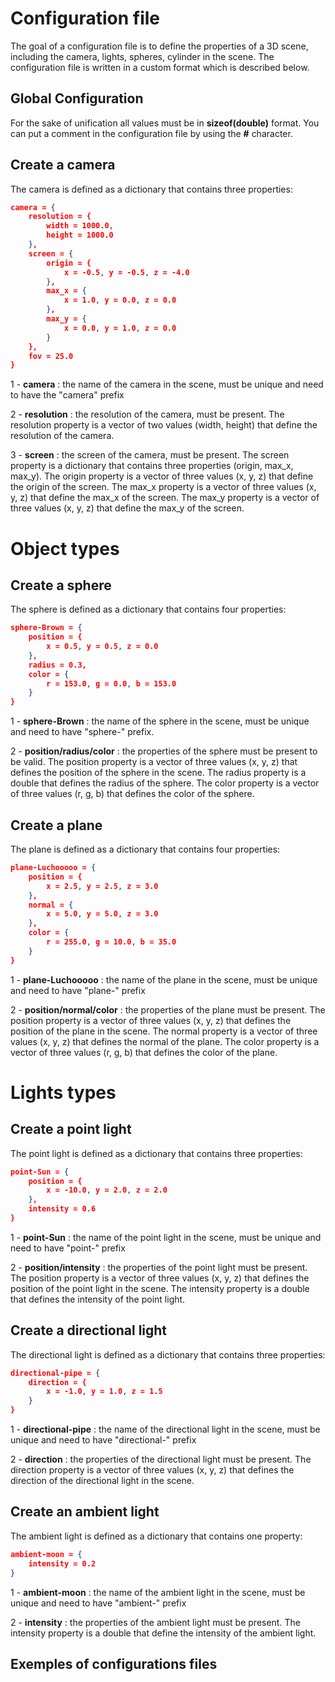 # Configuration file

The goal of a configuration file is to define the properties of a 3D scene, including the camera, lights, spheres, cylinder in the scene. The configuration file is written in a custom format which is described below.

## Global Configuration

For the sake of unification all values must be in **sizeof(double)** format.
You can put a comment in the configuration file by using the **#** character.

## Create a camera

The camera is defined as a dictionary that contains three properties:

```JSON
camera = {
    resolution = {
        width = 1000.0,
        height = 1000.0
    },
    screen = {
        origin = {
            x = -0.5, y = -0.5, z = -4.0
        },
        max_x = {
            x = 1.0, y = 0.0, z = 0.0
        },
        max_y = {
            x = 0.0, y = 1.0, z = 0.0
        }
    },
    fov = 25.0
}
```

1 - **camera** : the name of the camera in the scene, must be unique and need to have the "camera" prefix

2 - **resolution** : the resolution of the camera, must be present. The resolution property is a vector of two values (width, height) that define the resolution of the camera.

3 - **screen** : the screen of the camera, must be present. The screen property is a dictionary that contains three properties (origin, max_x, max_y). The origin property is a vector of three values (x, y, z) that define the origin of the screen. The max_x property is a vector of three values (x, y, z) that define the max_x of the screen. The max_y property is a vector of three values (x, y, z) that define the max_y of the screen.

# Object types

## Create a sphere

The sphere is defined as a dictionary that contains four properties:

```JSON
sphere-Brown = {
    position = {
        x = 0.5, y = 0.5, z = 0.0
    },
    radius = 0.3,
    color = {
        r = 153.0, g = 0.0, b = 153.0
    }
}
```

1 - **sphere-Brown** : the name of the sphere in the scene, must be unique and need to have "sphere-" prefix.

2 - **position/radius/color** : the properties of the sphere must be present to be valid. The position property is a vector of three values (x, y, z) that defines the position of the sphere in the scene. The radius property is a double that defines the radius of the sphere. The color property is a vector of three values (r, g, b) that defines the color of the sphere.

## Create a plane

The plane is defined as a dictionary that contains four properties:

```JSON
plane-Luchooooo = {
    position = {
        x = 2.5, y = 2.5, z = 3.0
    },
    normal = {
        x = 5.0, y = 5.0, z = 3.0
    },
    color = {
        r = 255.0, g = 10.0, b = 35.0
    }
}
```

1 - **plane-Luchooooo** : the name of the plane in the scene, must be unique and need to have "plane-" prefix

2 - **position/normal/color** : the properties of the plane must be present. The position property is a vector of three values (x, y, z) that defines the position of the plane in the scene. The normal property is a vector of three values (x, y, z) that defines the normal of the plane. The color property is a vector of three values (r, g, b) that defines the color of the plane.

# Lights types

## Create a point light

The point light is defined as a dictionary that contains three properties:

```JSON
point-Sun = {
    position = {
        x = -10.0, y = 2.0, z = 2.0
    },
    intensity = 0.6
}
```

1 - **point-Sun** : the name of the point light in the scene, must be unique and need to have "point-" prefix

2 - **position/intensity** : the properties of the point light must be present. The position property is a vector of three values (x, y, z) that defines the position of the point light in the scene. The intensity property is a double that defines the intensity of the point light.

## Create a directional light

The directional light is defined as a dictionary that contains three properties:

```JSON
directional-pipe = {
    direction = {
        x = -1.0, y = 1.0, z = 1.5
    }
}
```

1 - **directional-pipe** : the name of the directional light in the scene, must be unique and need to have "directional-" prefix

2 - **direction** : the properties of the directional light must be present. The direction property is a vector of three values (x, y, z) that defines the direction of the directional light in the scene.

## Create an ambient light

The ambient light is defined as a dictionary that contains one property:

```JSON
ambient-moon = {
    intensity = 0.2
}
```

1 - **ambient-moon** : the name of the ambient light in the scene, must be unique and need to have "ambient-" prefix

2 - **intensity** : the properties of the ambient light must be present. The intensity property is a double that define the intensity of the ambient light.

## Exemples of configurations files

